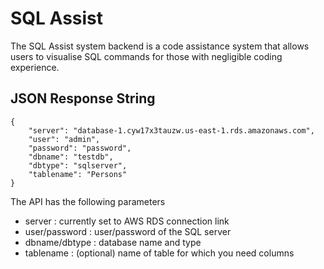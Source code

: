 # SQL Assist
The SQL Assist system backend is a code assistance system that allows users to visualise SQL commands for those with negligible coding experience.


## JSON Response String
```
{
	"server": "database-1.cyw17x3tauzw.us-east-1.rds.amazonaws.com",
	"user": "admin",
	"password": "password",
	"dbname": "testdb",
	"dbtype": "sqlserver",
	"tablename": "Persons"
}
```
The API has the following parameters

- server : currently set to AWS RDS connection link
- user/password : user/password of the SQL server
- dbname/dbtype : database name and type
- tablename : (optional) name of table for which you need columns

